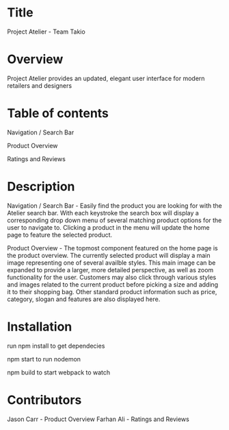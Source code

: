 

# Title
Project Atelier - Team Takio

# Overview
Project Atelier provides an updated, elegant user interface for modern retailers and designers

# Table of contents

Navigation / Search Bar

Product Overview

Ratings and Reviews

# Description

Navigation / Search Bar -
  Easily find the product you are looking for with the Atelier search bar. With each keystroke the search box will display a corresponding drop down menu of several matching product options for the user to navigate to. Clicking a product in the menu will update the home page to feature the selected product.

Product Overview -
  The topmost component featured on the home page is the product overview. The currently selected product will display a main image representing one of several availble styles. This main image can be expanded to provide a larger, more detailed perspective, as well as zoom functionality for the user. Customers may also click through various styles and images related to the current product before picking a size and adding it to their shopping bag. Other standard product information such as price, category, slogan and features are also displayed here.


# Installation

run npm install to get dependecies

npm start to run nodemon

npm build to start webpack to watch


# Contributors

Jason Carr - Product Overview
Farhan Ali - Ratings and Reviews